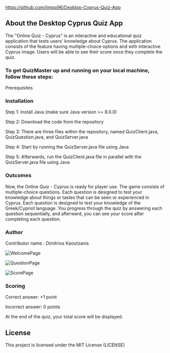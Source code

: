 https://github.com/jimpo96/Desktop-Cyprus-Quiz-App


## About the Desktop Cyprus Quiz App

The "Online Quiz - Cyprus" is an interactive and educational quiz application that tests users' knowledge about Cyprus.
The application consists of the feature having multiple-choice options and with interactive Cyprus image. 
Users will be able to see their score once they complete the quiz. 


### To get QuizMaster up and running on your local machine, follow these steps:

Prerequisites

### Installation

Step 1: Install Java (make sure Java version >= 8.0.0)

Step 2: Download the code from the repository

Step 3: There are three files within the repository, named QuizClient.java, QuizQuestion.java, and QuizServer.java

Step 4: Start by running the QuizServer.java file using Java

Step 5: Afterwards, run the QuizClient.java file in parallel with the QuizServer.java file using Java

### Outcomes

Now, the Online Quiz - Cyprus is ready for player use.
The game consists of multiple-choice questions. 
Each question is designed to test your knowledge about things or tastes that can be seen or experienced in Cyprus. 
Each question is designed to test your knowledge of the Greek/Cypriot language.
You progress through the quiz by answering each question sequentially, and afterward, you can see your score after completing each question.

### Author

Contributor name : Dimitrios Kaoutzanis 

![WelcomePage](https://github.com/jimpo96/Desktop-Cyprus-Quiz-App/assets/118792027/dd830826-0598-4d62-b012-db6fabd33a7e)

![QuestionPage](https://github.com/jimpo96/Desktop-Cyprus-Quiz-App/assets/118792027/72dea06d-35ae-4071-a260-1fca691c09f4)

![ScorePage](https://github.com/jimpo96/Desktop-Cyprus-Quiz-App/assets/118792027/2a893374-c4b3-46a5-b3e2-a01bc7f4a3c6)

### Scoring

Correct answer: +1 point

Incorrect answer: 0 points

At the end of the quiz, your total score will be displayed. 

## License

This project is licensed under the MIT License (LICENSE)






